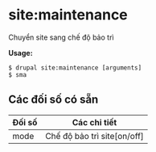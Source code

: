 # site:maintenance
Chuyển site sang chế độ bảo trì

**Usage:**
```
$ drupal site:maintenance [arguments] 
$ sma  
```

## Các đối số có sẵn
Đối số | Các chi tiết
---------|-------------
mode | Chế độ bảo trì site[on/off]
